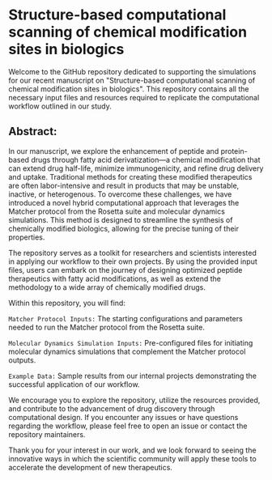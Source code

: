 # Structure-based computational scanning of chemical modification sites in biologics

Welcome to the GitHub repository dedicated to supporting the simulations for our recent manuscript on "Structure-based computational scanning of chemical modification sites in biologics". This repository contains all the necessary input files and resources required to replicate the computational workflow outlined in our study.

## Abstract:

In our manuscript, we explore the enhancement of peptide and protein-based drugs through fatty acid derivatization—a chemical modification that can extend drug half-life, minimize immunogenicity, and refine drug delivery and uptake. Traditional methods for creating these modified therapeutics are often labor-intensive and result in products that may be unstable, inactive, or heterogenous. To overcome these challenges, we have introduced a novel hybrid computational approach that leverages the Matcher protocol from the Rosetta suite and molecular dynamics simulations. This method is designed to streamline the synthesis of chemically modified biologics, allowing for the precise tuning of their properties.

The repository serves as a toolkit for researchers and scientists interested in applying our workflow to their own projects. By using the provided input files, users can embark on the journey of designing optimized peptide therapeutics with fatty acid modifications, as well as extend the methodology to a wide array of chemically modified drugs.

Within this repository, you will find:

`Matcher Protocol Inputs:` The starting configurations and parameters needed to run the Matcher protocol from the Rosetta suite.

`Molecular Dynamics Simulation Inputs:` Pre-configured files for initiating molecular dynamics simulations that complement the Matcher protocol outputs.

`Example Data:` Sample results from our internal projects demonstrating the successful application of our workflow.

We encourage you to explore the repository, utilize the resources provided, and contribute to the advancement of drug discovery through computational design. If you encounter any issues or have questions regarding the workflow, please feel free to open an issue or contact the repository maintainers.

Thank you for your interest in our work, and we look forward to seeing the innovative ways in which the scientific community will apply these tools to accelerate the development of new therapeutics.
